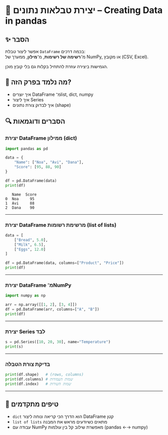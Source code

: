 # 📘 יצירת טבלאות נתונים – Creating Data in pandas

## ✨ הסבר

אפשר ליצור טבלת `DataFrame` בכמה דרכים:  
מ־**רשימה של רשימות**, מ־**מילון**, ממערך של NumPy, או מקובץ (CSV, Excel).

הגמישות ביצירה עוזרת להתחיל בקלות גם בלי קובץ מוכן.

## 🧠 מה נלמד בפרק הזה?
- איך יוצרים DataFrame מ־list, dict, numpy
- איך ליצור Series
- איך לבדוק צורת נתונים (shape)

## 🔍 הסברים ודוגמאות

### יצירת DataFrame ממילון (dict)
```python
import pandas as pd

data = {
    "Name": ["Noa", "Avi", "Dana"],
    "Score": [95, 88, 90]
}

df = pd.DataFrame(data)
print(df)
```

```text
   Name  Score
0  Noa     95
1  Avi     88
2  Dana    90
```

---

### יצירת DataFrame מרשימת רשומות (list of lists)
```python
data = [
    ["Bread", 5.0],
    ["Milk", 6.5],
    ["Eggs", 12.0]
]

df = pd.DataFrame(data, columns=["Product", "Price"])
print(df)
```

---

### יצירת DataFrame מ־NumPy
```python
import numpy as np

arr = np.array([[1, 2], [3, 4]])
df = pd.DataFrame(arr, columns=["A", "B"])
print(df)
```

---

### יצירת Series לבד
```python
s = pd.Series([10, 20, 30], name="Temperature")
print(s)
```

---

### בדיקת צורת הטבלה
```python
print(df.shape)   # (rows, columns)
print(df.columns) # שמות העמודות
print(df.index)   # שמות השורות
```

---

## 💬 טיפים מתקדמים

* `dict` הוא הדרך הכי קריאה ונוחה ליצור DataFrame קטן
* `list of lists` מתאים כשיודעים מראש את המבנה
* עבודה עם NumPy מאפשרת שילוב קל בין עולמות (pandas ←→ numpy)

